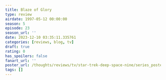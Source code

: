 ```yaml
---
title: Blaze of Glory
type: review
airdate: 1997-05-12 00:00:00
season: 5
episode: 23
season_url: ''
date: 2023-12-10 03:35:11.335761
categories: [reviews, blog, tv]
draft: true
rating: 0
has_spoilers: false
fanart_url: ''
poster_url: /thoughts/reviews/tv/star-trek-deep-space-nine/series_poster.jpg
tags: []
---
```


